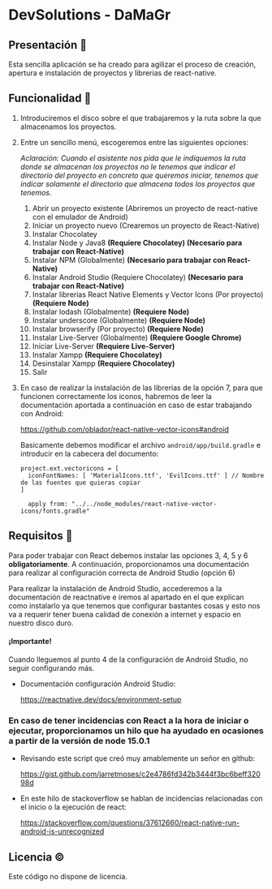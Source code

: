 # DevSolutions - DaMaGr

## Presentación 📕

Esta sencilla aplicación se ha creado para agilizar el proceso de creación, apertura e instalación de proyectos
y librerias de react-native.

## Funcionalidad 📖

1. Introduciremos el disco sobre el que trabajaremos y la ruta sobre la que almacenamos los proyectos.

2. Entre un sencillo menú, escogeremos entre las siguientes opciones:  

    *_Aclaración: Cuando el asistente nos pida que le indiquemos la ruta donde se almacenan los proyectos no le_*
    *_tenemos que indicar el directorio del proyecto en concreto que queremos iniciar, tenemos que indicar_*
    *_solamente el directorio que almacena todos los proyectos que tenemos._*
    
    1. Abrir un proyecto existente (Abriremos un proyecto de react-native con el emulador de Android)
    2. Iniciar un proyecto nuevo (Crearemos un proyecto de React-Native)
    3. Instalar Chocolatey
    4. Instalar Node y Java8 **(Requiere Chocolatey) (Necesario para trabajar con React-Native)**
    5. Instalar NPM (Globalmente) **(Necesario para trabajar con React-Native)**
    6. Instalar Android Studio (Requiere Chocolatey) **(Necesario para trabajar con React-Native)**
    7. Instalar librerias React Native Elements y Vector Icons (Por proyecto) **(Requiere Node)**
    8. Instalar lodash (Globalmente) **(Requiere Node)**
    9. Instalar underscore (Globalmente) **(Requiere Node)**
    10. Instalar browserify (Por proyecto) **(Requiere Node)**
    11. Instalar Live-Server (Globalmente) **(Requiere Google Chrome)**
    12. Iniciar Live-Server **(Requiere Live-Server)**
    13. Instalar Xampp **(Requiere Chocolatey)**
    14. Desinstalar Xampp **(Requiere Chocolatey)**
    15. Salir

3. En caso de realizar la instalación de las librerias de la opción 7, para que funcionen correctamente los
 iconos, habremos de leer la documentación aportada a continuación en caso de estar trabajando con Android:

    https://github.com/oblador/react-native-vector-icons#android

    Basicamente debemos modificar el archivo ``android/app/build.gradle`` e introducir en la cabecera del documento:

    ```
    project.ext.vectoricons = [
      iconFontNames: [ 'MaterialIcons.ttf', 'EvilIcons.ttf' ] // Nombre de las fuentes que quieras copiar
    ]
  
      apply from: "../../node_modules/react-native-vector-icons/fonts.gradle"
    ```

## Requisitos 🔑

Para poder trabajar con React debemos instalar las opciones 3, 4, 5 y 6 **obligatoriamente**. A continuación,
proporcionamos una documentación para realizar al configuración correcta de Android Studio (opción 6)  

Para realizar la instalación de Android Studio, accederemos a la documentación de reactnative e iremos
al apartado en el que explican como instalarlo ya que tenemos que configurar bastantes cosas y esto nos 
va a requerir tener buena calidad de conexión a internet y espacio en nuestro disco duro. 

#### ¡Importante!

Cuando lleguemos al punto 4 de la configuración de Android Studio, no seguir configurando más.

+ Documentación configuración Android Studio:

    https://reactnative.dev/docs/environment-setup

### En caso de tener incidencias con React a la hora de iniciar o ejecutar, proporcionamos un hilo que ha ayudado en ocasiones a partir de la versión de node 15.0.1

+ Revisando este script que creó muy amablemente un señor en github:

    https://gist.github.com/jarretmoses/c2e4786fd342b3444f3bc6beff32098d

+ En este hilo de stackoverflow se hablan de incidencias relacionadas con el inicio o la ejecución de react:

    https://stackoverflow.com/questions/37612660/react-native-run-android-is-unrecognized

## Licencia ©  

Este código no dispone de licencia.
